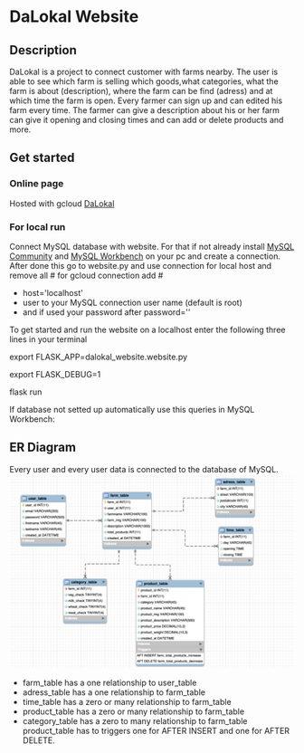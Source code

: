 # DaLokal Website

## Description

DaLokal is a project to connect customer with farms nearby. The user is able to see which farm is selling which goods,what categories, what the farm is about (description), where the farm can be find (adress) and at which time the farm is open.
Every farmer can sign up and can edited his farm every time. The farmer can give a description about his or her farm can give it opening and closing times and can add or delete products and more. 

## Get started

### Online page

Hosted with gcloud
[DaLokal](https://dalokal-website.ey.r.appspot.com/?)

### For local run

Connect MySQL database with website.
For that if not already install [MySQL Community](https://www.mysql.com/products/community/) and [MySQL Workbench](https://www.mysql.com/products/workbench/) on your pc and create a connection.
After done this go to website.py and use connection for local host and remove all #
for gcloud connection add #
- host='localhost'
- user to your MySQL connection user name (default is root)
- and if used your password after password=''

To get started and run the website on a localhost enter the following three lines in your terminal

export FLASK_APP=dalokal_website.website.py

export FLASK_DEBUG=1

flask run

If database not setted up automatically use this queries in MySQL Workbench:

## ER Diagram

Every user and every user data is connected to the database of MySQL.
![](images/ERD.png)
* farm_table has a one relationship to user_table
* adress_table has a one relationship to farm_table
* time_table has a zero or many relationship to farm_table
* product_table has a zero or many relationship to farm_table
* category_table has a zero to many relationship to farm_table
product_table has to triggers one for AFTER INSERT and one for AFTER DELETE.